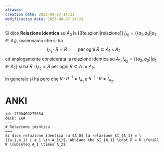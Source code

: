 ```yaml
---
aliases: 
creation date: 2023-04-27 14:21
modification date: 2023-04-27 14:21
---
```


Si dice **Relazione identica** su $A_{0}$ la [[Relazioni|relazione]] $I_{A_{1}} = \{ (a_{1},a_{1}) | a_{1} \in A_{1} \}$, osserviamo che si ha
$$ I_{A_{1}} \cdot R = R\qquad \text{ per ogni }R \subseteq A_{1} \times A_{2} $$
ed analogamente considerata la relazione identica su $A_{1}, I_{A_{2}} = \{ (a_{2},a_{2}) | a_{1} \in A_{2} \}$ si ha $R \cdot I_{A_{2}} = R$ per ogni $R \subseteq A_{1} \times A_{2}$.

In generale si ha però che
$R \cdot R^{-1} \neq I_{A_{1}}$ e $R^{-1} \cdot R \neq I_{A_{2}}$.

# ANKI

```anki
id: 1700409275654
deck: LeA
---
# Relazione identica
===
Si dice relazione identica su $A_0$ la relazione $I_{A_1} = \{(a_1,a_1) | a_1 \in A_1\}$. Abbiamo che $I_{A_1} \cdot R = R \forall R \subseteq A_1 \times A_2$
```
